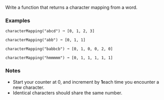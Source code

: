 Write a function that returns a character mapping from a word.


### Examples ###
    characterMapping("abcd") ➞ [0, 1, 2, 3]

    characterMapping("abb") ➞ [0, 1, 1]

    characterMapping("babbcb") ➞ [0, 1, 0, 0, 2, 0]

    characterMapping("hmmmmm") ➞ [0, 1, 1, 1, 1, 1]


### Notes ###
*   Start your counter at 0, and increment by **1**each time you encounter a new character.
*   Identical characters should share the same number.